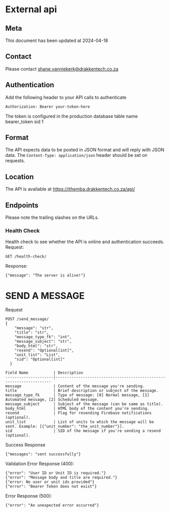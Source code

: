 # External api
## Meta
This document has been updated at 2024-04-18
## Contact
Please contact shane.vanniekerk@drakkentech.co.za
## Authentication
Add the following header to your API calls to authenticate
```
Authorization: Bearer your-token-here
```
The token is configured in the production database table name bearer_token sid 1
## Format
The API expects data to be posted in JSON format and will reply with JSON data.
The `Content-Type: application/json` header should be set on requests.
## Location
The API is available at https://ithemba.drakkentech.co.za/api/
## Endpoints
Please note the trailing slashes on the URLs.
### Health Check
Health check to see whether the API is online and authentication succeeds.
Request:
```
GET /health-check/
```
Response:
```
{"message": "The server is alive!"}
```
# SEND A MESSAGE

Request
```
POST /send_message/
{
    "message": "str",
    "title": "str",
    "message_type_fk": "int",
    "message_subject": "str",
    "body_html": "str",
    "resend": "Optional[int]",
    "unit_list": "List",
    "sid": "Optional[int]"
  }
```
```
Field Name           | Description
---------------------|--------------------------------------------------------------------
message              | Content of the message you're sending.
title                | Brief description or subject of the message.
message_type_fk      | Type of message: [0] Normal message, [1] Automated message, [2] Scheduled message.
message_subject      | Subject of the message (can be same as title).
body_html            | HTML body of the content you're sending.
resend               | Flag for resending Firebase notifications (optional).
unit_list            | List of units to which the message will be sent. Example: [{"unit_number": "the_unit_number"}].
sid                  | SID of the message if you're sending a resend (optional).
```
Success Response
```
{"messages": "sent successfully"}
```
Validation Error Response (400):
```
{"error": "User ID or Unit ID is required."}
{"error": "Message body and title are required."}
{"error: No user or unit ids provided"}
{"error": "Bearer Token does not exist"}
```

Error Response (500):
```
{"error": "An unexpected error occurred"}
```
